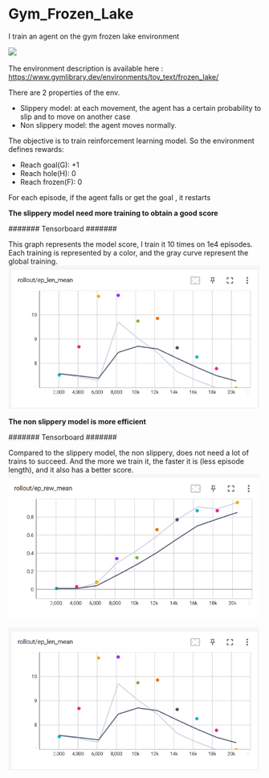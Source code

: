 # Gym_Frozen_Lake
I train an agent on the gym frozen lake environment 

![](https://www.gymlibrary.dev/_images/frozen_lake.gif)

The environment description is available here : https://www.gymlibrary.dev/environments/toy_text/frozen_lake/


There are 2 properties of the env.
 - Slippery model: at each movement, the agent has a certain probability to slip and to move on another case
 - Non slippery model: the agent moves normally. 


The objective is to train reinforcement learning model. So the environment defines rewards:
- Reach goal(G): +1
- Reach hole(H): 0
- Reach frozen(F): 0

For each episode, if the agent falls or get the goal , it restarts

 
 __The slippery model need more training to obtain a good score__
 
####### Tensorboard #######

This graph represents the model score,
I train it 10 times on 1e4 episodes. Each training is represented by a color, and the gray curve represent the global training.
<img src="https://github.com/MatthieuHanania/Gym_Frozen_Lake/blob/main/non%20slippery%20agent%20mean%20episode%20lenght.png" width="500">
 
 
 __The non slippery model is more efficient__
 
 ####### Tensorboard #######
 
 Compared to the slippery model, the non slippery, does not need a lot of trains to succeed. 
 And the more we train it, the faster it is (less episode length), and it also has a better score.
 <img src="https://github.com/MatthieuHanania/Gym_Frozen_Lake/blob/main/non%20slippery%20agent%20score.png" width="500">
 
 <img src="https://github.com/MatthieuHanania/Gym_Frozen_Lake/blob/main/non%20slippery%20agent%20mean%20episode%20lenght.png" width="500">
